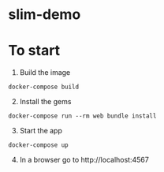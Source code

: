 # slim-demo

# To start
1. Build the image
```
docker-compose build
```
2. Install the gems
```
docker-compose run --rm web bundle install
```
3. Start the app
```
docker-compose up
```
4. In a browser go to http://localhost:4567
